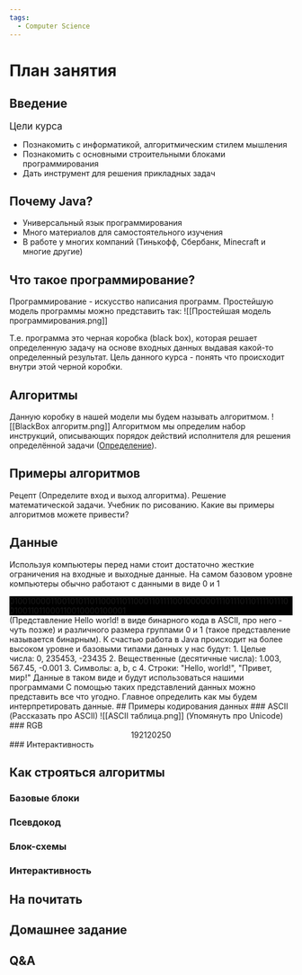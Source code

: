 ```yaml
---
tags:
  - Computer Science
---
```

# План занятия
## Введение
<span style="font-size: 1.2em;">Цели курса</span>
- Познакомить с информатикой, алгоритмическим стилем мышления
- Познакомить с основными строительными блоками программирования
- Дать инструмент для решения прикладных задач
## Почему Java?
- Универсальный язык программирования
- Много материалов для самостоятельного изучения
- В работе у многих компаний (Тинькофф, Сбербанк, Minecraft и многие другие)
## Что такое программирование?
Программирование - искусство написания программ.
Простейшую модель программы можно представить так:
![[Простейшая модель программирования.png]]

Т.е. программа это черная коробка (black box), которая решает определенную задачу на основе входных данных выдавая какой-то определенный результат.
Цель данного курса - понять что происходит внутри этой черной коробки.
## Алгоритмы
Данную коробку в нашей модели мы будем называть алгоритмом.
![[BlackBox алгоритм.png]]
Алгоритмом мы определим набор инструкций, описывающих порядок действий исполнителя для решения определённой задачи ([Определение](https://ru.wikipedia.org/wiki/%D0%90%D0%BB%D0%B3%D0%BE%D1%80%D0%B8%D1%82%D0%BC)).
## Примеры алгоритмов
Рецепт (Определите вход и выход алгоритма).
Решение математической задачи.
Учебник по рисованию.
Какие вы примеры алгоритмов можете привести?
## Данные
Используя компьютеры перед нами стоит достаточно жесткие ограничения на входные и выходные данные.
На самом базовом уровне компьютеры обычно работают с данными в виде 0 и 1
<section style="background-color: black; overflow-wrap: break-word;">010010000110010101101100011011000110111100100000011101110110111101110010011011000110010000100001</section>
(Представление Hello world! в виде бинарного кода в ASCII, про него - чуть позже)
и различного размера группами 0 и 1 (такое представление называется бинарным).
К счастью работа в Java происходит на более высоком уровне и базовыми типами данных у нас будут:
1. Целые числа: 0, 235453, -23435
2. Вещественные (десятичные числа): 1.003, 567.45, -0.001
3. Символы: a, b, c
4. Строки: "Hello, world!", "Привет, мир!"
Данные в таком виде и будут использоваться нашими программами
С помощью таких представлений данных можно представить все что угодно. Главное определить как мы будем интерпретировать данные.
## Примеры кодирования данных
### ASCII
(Рассказать про ASCII)
![[ASCII таблица.png]]
(Упомянуть про Unicode)
### RGB
<section style="display: flex; justify-content: center;">
	<div class="color-block red">192</div>
	<div class="color-block green">120</div>
	<div class="color-block blue">250</div>
</section>

<section style="display: flex; justify-content: center;">
	<div class="color-block combined"></div>
</section>
### Интерактивность

## Как строяться алгоритмы
### Базовые блоки
### Псевдокод
### Блок-схемы
### Интерактивность
## На почитать
## Домашнее задание
## Q&A